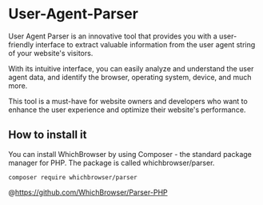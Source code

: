 # User-Agent-Parser

User Agent Parser is an innovative tool that provides you with a user-friendly interface to extract valuable information from the user agent string of your website's visitors.

With its intuitive interface, you can easily analyze and understand the user agent data, and identify the browser, operating system, device, and much more.

This tool is a must-have for website owners and developers who want to enhance the user experience and optimize their website's performance.

<h2>How to install it</h2>
You can install WhichBrowser by using Composer - the standard package manager for PHP. The package is called whichbrowser/parser.


```
composer require whichbrowser/parser
```


@https://github.com/WhichBrowser/Parser-PHP
